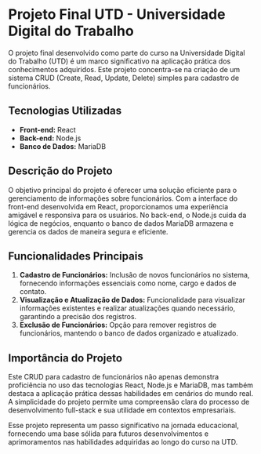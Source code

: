
# Projeto Final UTD - Universidade Digital do Trabalho

O projeto final desenvolvido como parte do curso na Universidade Digital do Trabalho (UTD) é um marco significativo na aplicação prática dos conhecimentos adquiridos. Este projeto concentra-se na criação de um sistema CRUD (Create, Read, Update, Delete) simples para cadastro de funcionários.

## Tecnologias Utilizadas
- **Front-end:** React
- **Back-end:** Node.js
- **Banco de Dados:** MariaDB

## Descrição do Projeto
O objetivo principal do projeto é oferecer uma solução eficiente para o gerenciamento de informações sobre funcionários. Com a interface do front-end desenvolvida em React, proporcionamos uma experiência amigável e responsiva para os usuários. No back-end, o Node.js cuida da lógica de negócios, enquanto o banco de dados MariaDB armazena e gerencia os dados de maneira segura e eficiente.

## Funcionalidades Principais
1. **Cadastro de Funcionários:** Inclusão de novos funcionários no sistema, fornecendo informações essenciais como nome, cargo e dados de contato.
2. **Visualização e Atualização de Dados:** Funcionalidade para visualizar informações existentes e realizar atualizações quando necessário, garantindo a precisão dos registros.
3. **Exclusão de Funcionários:** Opção para remover registros de funcionários, mantendo o banco de dados organizado e atualizado.

## Importância do Projeto
Este CRUD para cadastro de funcionários não apenas demonstra proficiência no uso das tecnologias React, Node.js e MariaDB, mas também destaca a aplicação prática dessas habilidades em cenários do mundo real. A simplicidade do projeto permite uma compreensão clara do processo de desenvolvimento full-stack e sua utilidade em contextos empresariais.

Esse projeto representa um passo significativo na jornada educacional, fornecendo uma base sólida para futuros desenvolvimentos e aprimoramentos nas habilidades adquiridas ao longo do curso na UTD.

